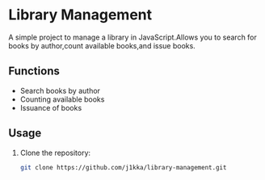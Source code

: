 # Library Management

A simple project to manage a library in JavaScript.Allows you to search for books by author,count available books,and issue books.

## Functions

- Search books by author
- Counting available books
- Issuance of books

## Usage

1. Clone the repository:
   ```bash
   git clone https://github.com/j1kka/library-management.git 
